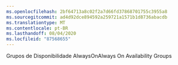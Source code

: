 ```yaml
---
ms.openlocfilehash: 2bf64713a8c02f2a7d66fd37868701755c3955a8
ms.sourcegitcommit: ad4d92dce894592a259721a1571b1d8736abacdb
ms.translationtype: MT
ms.contentlocale: pt-BR
ms.lasthandoff: 08/04/2020
ms.locfileid: "87568655"
---
```

<span data-ttu-id="a4208-101">Grupos de Disponibilidade AlwaysOn</span><span class="sxs-lookup"><span data-stu-id="a4208-101">Always On Availability Groups</span></span>
